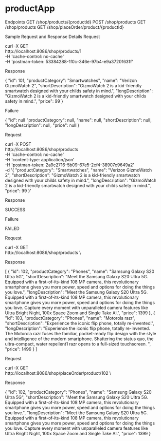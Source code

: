 # productApp
Endpoints
GET /shop/products/{productId}
POST /shop/products
GET /shop/products
GET /shop/placeOrder/product/{productId}

Sample Request and Response Details
Request

curl -X GET \
  http://localhost:8086/shop/products/1 \
  -H 'cache-control: no-cache' \
  -H 'postman-token: 53384288-1f0c-346e-97b4-e9a37201631f'

Response

{
	"id": 101,
	"productCategory": "Smartwatches",
	"name": "Verizon GizmoWatch 2",
	"shortDescription": "GizmoWatch 2 is a kid-friendly smartwatch designed with your childs safety in mind.",
	"longDescription": "GizmoWatch 2 is a kid-friendly smartwatch designed with your childs safety in mind.",
	"price": 99
}

Failure

{
    	"id": null
	"productCategory": null,
	"name": null,
	"shortDescription": null,
	"longDescription": null,
	"price": null
}

Request

curl -X POST \
  http://localhost:8086/shop/products \
  -H 'cache-control: no-cache' \
  -H 'content-type: application/json' \
  -H 'postman-token: 2a9c2716-5b09-67e5-2cf4-38907c9649a2' \
  -d '{
	"productCategory": "Smartwatches",
	"name": "Verizon GizmoWatch 2",
	"shortDescription": "GizmoWatch 2 is a kid-friendly smartwatch designed with your childs safety in mind.",
	"longDescription": "GizmoWatch 2 is a kid-friendly smartwatch designed with your childs safety in mind.",
	"price": 99
}'

Response

SUCCESS

Failure

FAILED

Request

curl -X GET \
  http://localhost:8086/shop/products \

Response

[
    {
        "id": 102,
        "productCategory": "Phones",
        "name": "Samsung Galaxy S20 Ultra 5G",
        "shortDescription": "Meet the Samsung Galaxy S20 Ultra 5G. Equipped with a first-of-its-kind 108 MP camera, this revolutionary smartphone gives you more power, speed and options for doing the things you love.",
        "longDescription": "Meet the Samsung Galaxy S20 Ultra 5G. Equipped with a first-of-its-kind 108 MP camera, this revolutionary smartphone gives you more power, speed and options for doing the things you love. Capture every moment with unparalleled camera features like Ultra Bright Night, 100x Space Zoom and Single Take AI.",
        "price": 1399
    },
    {
        "id": 103,
        "productCategory": "Phones",
        "name": "Motorola razr",
        "shortDescription": "Experience the iconic flip phone, totally re-invented.",
        "longDescription": "Experience the iconic flip phone, totally re-invented. The Motorola razr fuses the familiar, pocket-ready flip design with the style and intelligence of the modern smartphone. Shattering the status quo, the ultra-compact, water repellent1 razr opens to a full-sized touchscreen. ",
        "price": 1499
    }
    ]
    
    
Request

curl -X GET \
  http://localhost:8086/shop/placeOrder/product/102 \
 
 Response
 
  {
        "id": 102,
        "productCategory": "Phones",
        "name": "Samsung Galaxy S20 Ultra 5G",
        "shortDescription": "Meet the Samsung Galaxy S20 Ultra 5G. Equipped with a first-of-its-kind 108 MP camera, this revolutionary smartphone gives you more power, speed and options for doing the things you love.",
        "longDescription": "Meet the Samsung Galaxy S20 Ultra 5G. Equipped with a first-of-its-kind 108 MP camera, this revolutionary smartphone gives you more power, speed and options for doing the things you love. Capture every moment with unparalleled camera features like Ultra Bright Night, 100x Space Zoom and Single Take AI.",
        "price": 1399
    }

